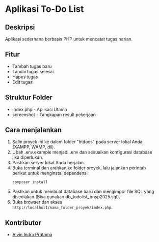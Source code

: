 # Aplikasi To-Do List

## Deskripsi
Aplikasi sederhana berbasis PHP untuk mencatat tugas harian.

## Fitur
- Tambah tugas baru
- Tandai tugas selesai
- Hapus tugas
- Edit tugas

## Struktur Folder
- index.php - Aplikasi Utama
- screenshot - Tangkapan result pekerjaan

## Cara menjalankan
1. Salin proyek ini ke dalam folder "htdocs" pada server lokal Anda (XAMPP, WAMP, dll).
2. Ubah .env.example menjadi .env dan sesuaikan konfigurasi database jika diperlukan.
3. Pastikan server lokal Anda berjalan.
4. Buka terminal dan arahkan ke folder proyek, lalu jalankan perintah berikut untuk menginstal dependensi:
   ```bash
   composer install
   ```
5. Pastikan untuk membuat database baru dan mengimpor file SQL yang disediakan (Bisa gunakan db_todolist_bnsp2025.sql).
6. Buka browser dan akses `http://localhost/nama_folder_proyek/index.php`.

## Kontributor
- [Alvin Indra Pratama](https://github.com/alvinindra)